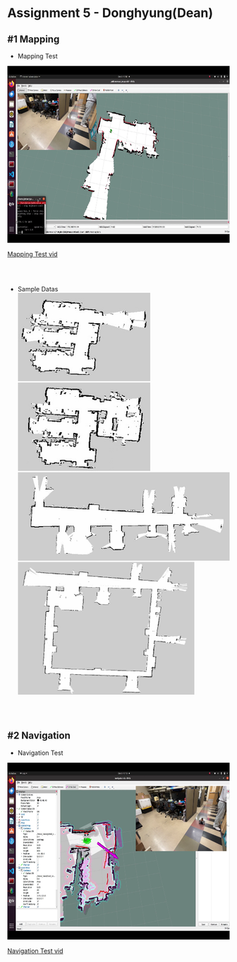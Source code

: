 # Assignment 5 - Donghyung(Dean)

## #1 Mapping

* Mapping Test  
<img src="./images/mapping.png" width="700" height="400"/>

[Mapping Test vid](https://youtu.be/trhHgOyOMUs)

<br/><br/>

* Sample Datas  
<img src="./images/1.jpg" width="300" height="200"/><img src="./images/2.jpg" width="300" height="200"/><img src="./images/3.jpg" width="600" height="200"/><img src="./images/4.jpg" width="400" height="300"/>

<br/><br/>

## #2 Navigation

* Navigation Test  
<img src="./images/navigation.png" width="700" height="400"/>

[Navigation Test vid](https://youtu.be/-R1TFmbU0J0)



